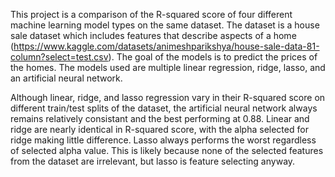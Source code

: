 This project is a comparison of the R-squared score of four different machine learning model types on the same dataset. The dataset is a house sale dataset which includes features that describe aspects of a home (https://www.kaggle.com/datasets/animeshparikshya/house-sale-data-81-column?select=test.csv). The goal of the models is to predict the prices of the homes. The models used are multiple linear regression, ridge, lasso, and an artificial neural network. 

Although linear, ridge, and lasso regression vary in their R-squared score on different train/test splits of the dataset, the artificial neural network always remains relatively consistant and the best performing at 0.88. Linear and ridge are nearly identical in R-squared score, with the alpha selected for ridge making little difference. Lasso always performs the worst regardless of selected alpha value. This is likely because none of the selected features from the dataset are irrelevant, but lasso is feature selecting anyway.
